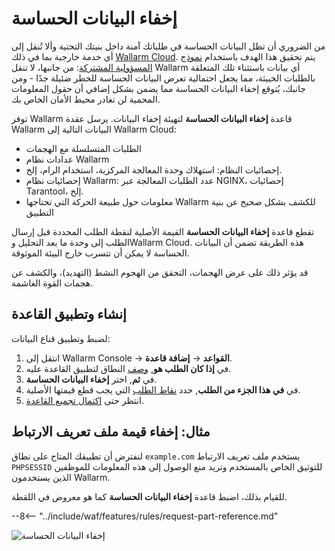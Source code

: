 [img-masking]:              ../../images/user-guides/rules/sensitive-data-rule.png
[rule-creation-options]:    ../../user-guides/events/analyze-attack.md#analyze-requests-in-an-event
[request-processing]:       ../../user-guides/rules/request-processing.md

# إخفاء البيانات الحساسة

من الضروري أن تظل البيانات الحساسة في طلباتك آمنة داخل بنيتك التحتية وألا تُنقل إلى أي خدمة خارجية بما في ذلك [Wallarm Cloud](../../about-wallarm/overview.md#how-wallarm-works). يتم تحقيق هذا الهدف باستخدام [نموذج المسؤولية المشتركة](../../about-wallarm/shared-responsibility.md): من جانبها، لا تنقل Wallarm أي بيانات باستثناء تلك المتعلقة بالطلبات الخبيثة، مما يجعل احتمالية تعرض البيانات الحساسة للخطر ضئيلة جدًا - ومن جانبك، يُتوقع إخفاء البيانات الحساسة مما يضمن بشكل إضافي أن حقول المعلومات المحمية لن تغادر محيط الأمان الخاص بك.

توفر Wallarm قاعدة **إخفاء البيانات الحساسة** لتهيئة إخفاء البيانات. يرسل عقدة Wallarm البيانات التالية إلى Wallarm Cloud:

* الطلبات المتسلسلة مع الهجمات
* عدادات نظام Wallarm
* إحصائيات النظام: استهلاك وحدة المعالجة المركزية، استخدام الرام، إلخ.
* إحصائيات نظام Wallarm: عدد الطلبات المعالجة عبر NGINX، إحصائيات Tarantool، إلخ.
* معلومات حول طبيعة الحركة التي تحتاجها Wallarm للكشف بشكل صحيح عن بنية التطبيق

تقطع قاعدة **إخفاء البيانات الحساسة** القيمة الأصلية لنقطة الطلب المحددة قبل إرسال الطلب إلى وحدة ما بعد التحليل وWallarm Cloud. هذه الطريقة تضمن أن البيانات الحساسة لا يمكن أن تتسرب خارج البيئة الموثوقة.

قد يؤثر ذلك على عرض الهجمات، التحقق من الهجوم النشط (التهديد)، والكشف عن هجمات القوة الغاشمة.

## إنشاء وتطبيق القاعدة

لضبط وتطبيق قناع البيانات:

1. انتقل إلى Wallarm Console → **القواعد** → **إضافة قاعدة**.
1. في **إذا كان الطلب هو**, [وصف](rules.md#branch-description) النطاق لتطبيق القاعدة عليه.
1. في **ثم**, اختر **إخفاء البيانات الحساسة**.
1. في **في هذا الجزء من الطلب**, حدد [نقاط الطلب](request-processing.md) التي يجب قطع قيمتها الأصلية.
1. انتظر حتى [اكتمال تجميع القاعدة](rules.md#ruleset-lifecycle).

## مثال: إخفاء قيمة ملف تعريف الارتباط

لنفترض أن تطبيقك المتاح على نطاق `example.com` يستخدم ملف تعريف الارتباط `PHPSESSID` للتوثيق الخاص بالمستخدم وتريد منع الوصول إلى هذه المعلومات للموظفين الذين يستخدمون Wallarm.

للقيام بذلك، اضبط قاعدة **إخفاء البيانات الحساسة** كما هو معروض في اللقطة.

--8<-- "../include/waf/features/rules/request-part-reference.md"

![إخفاء البيانات الحساسة][img-masking]